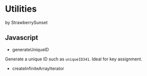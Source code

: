 # Utilities
by StrawberrySunset


## Javascript
* generateUniqueID

Generate a unique ID such as `uniqueID341`. Ideal for key assignment.

* createInfiniteArrayIterator
